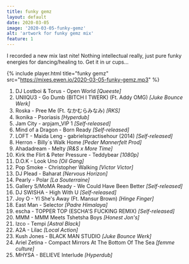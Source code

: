 ```yaml
---
title: funky gemz
layout: default
date: 2020-03-05
image: '2020-03-05-funky-gemz'
alt: 'artwork for funky gemz mix'
feature: 1
---
```


I recorded a new mix last nite! Nothing intellectual really, just pure funky energies for dancing/healing to. Get it in ur cups...


{% include player.html title="funky gemz" src="https://mixes.ewen.io/2020-03-05-funky-gemz.mp3" %}

1. DJ Lostboi & Torus - Open World _[Queeste]_
2. UNIIQU3 - Go Dumb (BITCH I TWERK) (Ft. Addy OMG) _[Juke Bounce Werk]_
3. Roska - Pree Me (Ft. なかむらみなみ) _[RKS]_
4. Ikonika - Psoriasis _[Hyperdub]_
5. Jam City - arpjam_VIP 1 _[Self-released]_
6. Mind of a Dragon - Born Ready _[Self-released]_
7. LOFT - Maida Leng - gabrielspractisehour (2014) _[Self-released]_
8. Herron - Billy´s Walk Home _[Peder Mannerfelt Prod]_
9. Ahadadream - Melty _[R&S x More Time]_
10. Kirk the Flirt & Peter Pressure - Teddybear _[1080p]_
11. D.O.K - Look Uno _[Oil Gang]_
12. Pop Smoke - Christopher Walking _[Victor Victor]_
13. DJ Plead - Baharat _[Nervous Horizon]_
14. Pearly - Polar _[La Souterraine]_
15. Gallery S/MoMA Ready - We Could Have Been Better _[Self-released]_
16. DJ SWISHA - High With U _[Self-released]_
17. Joy O - Yl She's Away (Ft. Mansur Brown) _[Hinge Finger]_
18. East Man - Selector _[Padre Himalaya]_
19. escha - TOPPER TOP (ESCHA'S FUCKING REMIX) _[Self-released]_
20. MMM - MMM Meets Tshetsha Boys _[Honest Jon's]_
21. Izco - Tempi _[Astral Black]_
22. A2A - Lilac _[Local Action]_
23. Kush Jones - BLACK MAN STUDIO _[Juke Bounce Werk]_
24. Ariel Zetina - Compact Mirrors At The Bottom Of The Sea _[femme culture]_
25. MHYSA - BELIEVE Interlude _[Hyperdub]_
